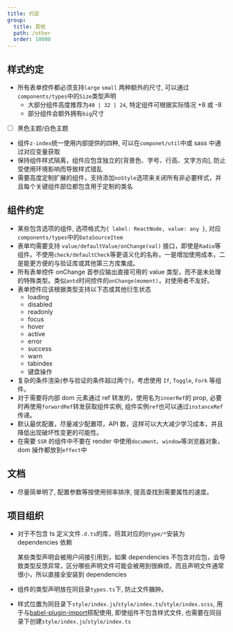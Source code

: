 ```yaml
---
title: 约定
group:
  title: 其他
  path: /other
  order: 10000
---
```


## 样式约定

- 所有表单控件都必须支持`large` `small` 两种额外的尺寸, 可以通过`components/types`中的`Size`类型声明
  - 大部分组件高度推荐为`40 | 32 | 24`, 特定组件可根据实际情况 +8 或 -8
  - 部分组件会额外拥有`big`尺寸
- [ ] 黑色主题/白色主题
- 组件`z-index`统一使用内部提供的四种, 可以在`componet/util`中或 sass 中通过对应变量获取
- 保持组件样式隔离，组件应包含独立的[背景色、字号、行高、文字方向], 防止受使用环境影响而导致样式错乱
- 需要高度定制扩展的组件，支持添加`noStyle`选项来关闭所有非必要样式，并且每个关键组件部位都包含用于定制的类名
 
## 组件约定

- 某些包含选项的组件, 选项格式为`{ label: ReactNode, value: any }`, 对应`components/types`中的`DataSourceItem`
- 表单均需要支持 `value/defaultValue/onChange(val)` 接口，即使是`Radio`等组件。不使用`check/defaultCheck`等更语义化的名称，一是增加使用成本，二是能更方便的与验证库或其他第三方库集成。
- 所有表单控件 onChange 首参应输出直接可用的 value 类型，而不是未处理的特殊类型。类似`antd`时间控件的`onChange(moment)`，对使用者不友好。
- 表单控件应该根据类型支持以下态或其他衍生状态
  - loading
  - disabled
  - readonly
  - focus
  - hover
  - active
  - error
  - success
  - warn
  - tabindex
  - 键盘操作
- 复杂的条件渲染(参与验证的条件超过两个)，考虑使用 `If`, `Toggle`, `Fork` 等组件。
- 对于需要将内部 dom 元素通过 ref 转发的，使用名为`innerRef`的 prop, 必要时再使用`forwordRef`转发获取组件实例, 组件实例`ref`也可以通过`instanceRef`传递。
- 默认最优配置，尽量减少配置项，API 数，这样可以大大减少学习成本，并且降低出现破坏性变更的可能性。
- 在需要 `SSR` 的组件中不要在 render 中使用`document`、`window`等浏览器对象，dom 操作都放到`effect`中

## 文档

- 尽量简单明了, 配置参数等按使用频率排序, 提高查找到需要属性的速度。

## 项目组织

- 对于不包含 ts 定义文件`.d.ts`的库，将其对应的`@type/*`安装为 dependencies 依赖

  某些类型声明会被用户间接引用到，如果 dependencies 不包含对应包，会导致类型反馈异常，区分哪些声明文件可能会被用到很麻烦，而且声明文件通常很小，所以直接全安装到 dependencies

- 组件的类型声明放在同目录`types.ts`下, 防止文件臃肿。
- 样式位置为同目录下`style/index.js`/`style/index.ts`/`style/index.scss`, 用于与[babel-plugin-import](https://github.com/ant-design/babel-plugin-import)搭配使用, 即使组件不包含样式文件, 也需要在同目录下创建`style/index.js`/`style/index.ts`

